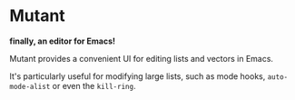 # Mutant

**finally, an editor for Emacs!**

Mutant provides a convenient UI for editing lists and vectors in
Emacs.

It's particularly useful for modifying large lists, such as mode
hooks, `auto-mode-alist` or even the `kill-ring`.
